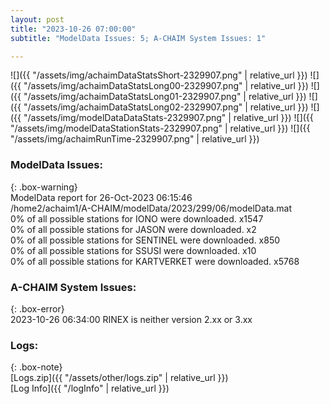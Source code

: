 ```yaml
---
layout: post
title: "2023-10-26 07:00:00"
subtitle: "ModelData Issues: 5; A-CHAIM System Issues: 1"

---
```


![]({{ "/assets/img/achaimDataStatsShort-2329907.png" | relative_url }})
![]({{ "/assets/img/achaimDataStatsLong00-2329907.png" | relative_url }})
![]({{ "/assets/img/achaimDataStatsLong01-2329907.png" | relative_url }})
![]({{ "/assets/img/achaimDataStatsLong02-2329907.png" | relative_url }})
![]({{ "/assets/img/modelDataDataStats-2329907.png" | relative_url }})
![]({{ "/assets/img/modelDataStationStats-2329907.png" | relative_url }})
![]({{ "/assets/img/achaimRunTime-2329907.png" | relative_url }})


### ModelData Issues:  
  
{: .box-warning}  
 ModelData report for 26-Oct-2023 06:15:46   
 /home2/achaim1/A-CHAIM/modelData/2023/299/06/modelData.mat   
 0% of all possible stations for IONO were downloaded. x1547   
 0% of all possible stations for JASON were downloaded. x2   
 0% of all possible stations for SENTINEL were downloaded. x850   
 0% of all possible stations for SSUSI were downloaded. x10   
 0% of all possible stations for KARTVERKET were downloaded. x5768   
  
### A-CHAIM System Issues:  
  
{: .box-error}  
2023-10-26 06:34:00 RINEX is neither version 2.xx or 3.xx  

### Logs:  
  
{: .box-note}  
[Logs.zip]({{ "/assets/other/logs.zip" | relative_url }})  
[Log Info]({{ "/logInfo" | relative_url }})  
